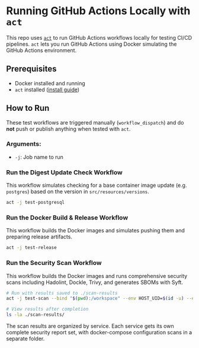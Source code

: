 # Running GitHub Actions Locally with `act`

This repo uses [`act`](https://github.com/nektos/act) to run GitHub Actions workflows locally for testing CI/CD pipelines. `act` lets you run GitHub Actions using Docker simulating the GitHub Actions
environment.

## Prerequisites

- Docker installed and running
- `act` installed ([install guide](https://nektosact.com/installation/index.html))

## How to Run

These test workflows are triggered manually (`workflow_dispatch`) and do **not** push or publish anything when tested with `act`.

### Arguments:

- `-j`: Job name to run

### Run the Digest Update Check Workflow

This workflow simulates checking for a base container image update (e.g. `postgres`) based on the version in `src/resources/versions`.

```bash
act -j test-postgresql
```

### Run the Docker Build & Release Workflow

This workflow builds the Docker images and simulates pushing them and preparing release artifacts.

```bash
act -j test-release
```

### Run the Security Scan Workflow

This workflow builds the Docker images and runs comprehensive security scans including Hadolint, Dockle, Trivy, and generates SBOMs with Syft.

```bash
# Run with results saved to ./scan-results
act -j test-scan --bind "$(pwd):/workspace" --env HOST_UID=$(id -u) --env HOST_GID=$(id -g)

# View results after completion
ls -la ./scan-results/
```

The scan results are organized by service. Each service gets its own complete security report set, with docker-compose configuration scans in a separate folder.

